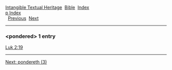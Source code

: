 [Intangible Textual Heritage](../../index)  [Bible](../index) 
[Index](index)   
[p Index](_p_)  
  [Previous](c08681)  [Next](c08683) 

------------------------------------------------------------------------

### &lt;pondered&gt; 1 entry

[Luk 2:19](../kjv/luk002.htm#019)  

------------------------------------------------------------------------

[Next: pondereth (3)](c08683)
